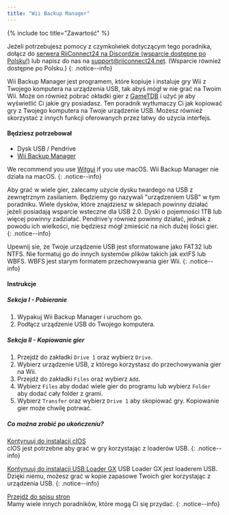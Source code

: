 ```yaml
---
title: "Wii Backup Manager"
---
```


{% include toc title="Zawartość" %}

Jeżeli potrzebujesz pomocy z czymkolwiek dotyczącym tego poradnika, dołącz do [serwera RiiConnect24 na Discordzie (wsparcie dostępne po Polsku!)](https://discord.gg/b4Y7jfD) lub napisz do nas na [support@riiconnect24.net](mailto:support@riiconnect24.net). (Wsparcie również dostępne po Polsku.)
{: .notice--info}

Wii Backup Manager jest programem, które kopiuje i instaluje gry Wii z Twojego komputera na urządzenia USB, tak abyś mógł w nie grać na Twoim Wii. Może on również pobrać okładki gier z [GameTDB](https://gametdb.com/) i użyć je aby wyświetlić Ci jakie gry posiadasz. Ten poradnik wytłumaczy Ci jak kopiować gry z Twojego komputera na Twoje urządzenie USB. Możesz również skorzystać z innych funkcji oferowanych przez łatwy do użycia interfejs.
#### Będziesz potrzebował

* Dysk USB / Pendrive
* [Wii Backup Manager](https://static.wiidatabase.de/Wii-Backup-Manager.zip)

We recommend you use [Witgui](https://desairem.com/wordpress/category/witgui-download/) if you use macOS. Wii Backup Manager nie działa na macOS.
{: .notice--info}

Aby grać w wiele gier, zalecamy użycie dysku twardego na USB z zewnętrznym zasilaniem. Będziemy go nazywali "urządzeniem USB" w tym poradniku. Wiele dysków, które znajdziesz w sklepach powinny działać jeżeli posiadają wsparcie wsteczne dla USB 2.0. Dyski o pojemności 1TB lub więcej powinny zadziałać. Pendrive'y również powinny działać, jednak z powodu ich wielkości, nie będziesz mógł zmieścić na nich dużej ilości gier.
{: .notice--info}

Upewnij sie, że Twoje urządzenie USB jest sformatowane jako FAT32 lub NTFS. Nie formatuj go do innych systemów plików takich jak extFS lub WBFS. WBFS jest starym formatem przechowywania gier Wii.
{: .notice--info}

#### Instrukcje

##### Sekcja I - Pobieranie

1. Wypakuj Wii Backup Manager i uruchom go.
2. Podłącz urządzenie USB do Twojego komputera.

##### Sekcja II - Kopiowanie gier

1. Przejdź do zakładki `Drive 1` oraz wybierz `Drive`.
2. Wybierz urządzenie USB, z którego korzystasz do przechowywania gier na Wii.
3. Przejdź do zakładki `Files` oraz wybierz `Add`.
4. Wybierz `Files` aby dodać wiele gier do programu lub wybierz `Folder` aby dodać cały folder z grami.
5. Wybierz `Transfer` oraz wybierz `Drive 1` aby skopiować gry. Kopiowanie gier może chwilę potrwać.

##### Co można zrobić po ukończeniu?

[Kontynuuj do instalacji cIOS](cios)<br> cIOS jest potrzebne aby grać w gry korzystając z loaderów USB.
{: .notice--info}

[Kontynuuj do instalacji USB Loader GX](usbloadergx) USB Loader GX jest loaderem USB. Dzięki niemu, możesz grać w kopie zapasowe Twoich gier korzystając z urządzenia USB.
{: .notice--info}

[Przejdź do spisu stron](site-navigation)<br> Mamy wiele innych poradników, które mogą Ci się przydać.
{: .notice--info}
